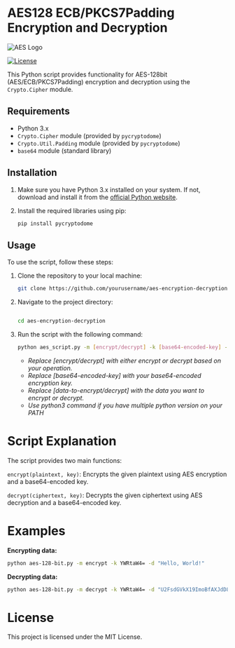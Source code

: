 # AES128 ECB/PKCS7Padding Encryption and Decryption 

![AES Logo](https://blog.cactusjack.top/upload/2021/10/1_RshQA9waAi-S7vdZkOKN6A-762c9a8f2ef6499b9457bfdf62a62b7e.jpeg)

[![License](https://img.shields.io/badge/License-MIT-blue.svg)](https://opensource.org/licenses/MIT)

This Python script provides functionality for AES-128bit (AES/ECB/PKCS7Padding) encryption and decryption using the `Crypto.Cipher` module.

## Requirements

- Python 3.x
- `Crypto.Cipher` module (provided by `pycryptodome`)
- `Crypto.Util.Padding` module (provided by `pycryptodome`)
- `base64` module (standard library)

## Installation

1. Make sure you have Python 3.x installed on your system. If not, download and install it from the [official Python website](https://www.python.org/downloads/).

2. Install the required libraries using pip:

   ```bash
   pip install pycryptodome

## Usage

To use the script, follow these steps:

1. Clone the repository to your local machine:

    ```bash
    git clone https://github.com/yourusername/aes-encryption-decryption.git

3. Navigate to the project directory:

    ```bash

    cd aes-encryption-decryption

4. Run the script with the following command:

    ```bash
    python aes_script.py -m [encrypt/decrypt] -k [base64-encoded-key] -d [data-to-encrypt/decrypt]
    ```
    - *Replace [encrypt/decrypt] with either encrypt or decrypt based on your operation.*
    - *Replace [base64-encoded-key] with your base64-encoded encryption key.*
    - *Replace [data-to-encrypt/decrypt] with the data you want to encrypt or decrypt.*
    - *Use python3 command if you have multiple python version on your PATH*
      
# Script Explanation

The script provides two main functions:
  
`encrypt(plaintext, key)`: Encrypts the given plaintext using AES encryption and a base64-encoded key.

`decrypt(ciphertext, key)`: Decrypts the given ciphertext using AES decryption and a base64-encoded key.

# Examples

**Encrypting data:**

  ```bash
  python aes-128-bit.py -m encrypt -k YWRtaW4= -d "Hello, World!"
  ```
**Decrypting data:**

```bash
python aes-128-bit.py -m decrypt -k YWRtaW4= -d "U2FsdGVkX19ImoBfAXJdD8uvU3q5rMfiGgoyKzktH/E="
```

# License

This project is licensed under the MIT License.
